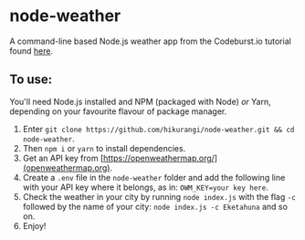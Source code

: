 # node-weather
A command-line based Node.js weather app from the Codeburst.io tutorial found [here](https://codeburst.io/build-a-simple-weather-app-with-node-js-in-just-16-lines-of-code-32261690901d).

## To use:
You'll need Node.js installed and NPM (packaged with Node) *or* Yarn, depending on your favourite flavour of package manager.

1. Enter `git clone https://github.com/hikurangi/node-weather.git && cd node-weather`.
2. Then `npm i` or `yarn` to install dependencies.
3. Get an API key from [https://openweathermap.org/](openweathermap.org).
4. Create a `.env` file in the `node-weather` folder and add the following line with your API key where it belongs, as in: `OWM_KEY=your key here`.
5. Check the weather in your city by running `node index.js` with the flag `-c` followed by the name of your city: `node index.js -c Eketahuna` and so on.
6. Enjoy!
